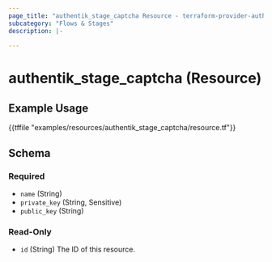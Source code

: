 ```yaml
---
page_title: "authentik_stage_captcha Resource - terraform-provider-authentik"
subcategory: "Flows & Stages"
description: |-
  
---
```


# authentik_stage_captcha (Resource)



## Example Usage

{{tffile "examples/resources/authentik_stage_captcha/resource.tf"}}

<!-- schema generated by tfplugindocs -->
## Schema

### Required

- `name` (String)
- `private_key` (String, Sensitive)
- `public_key` (String)

### Read-Only

- `id` (String) The ID of this resource.



